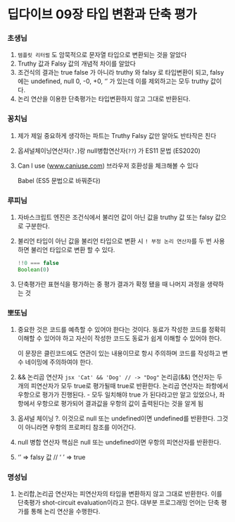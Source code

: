 # 딥다이브 09장 타입 변환과 단축 평가

### 초생님

1. `템플릿 리터럴` 도 암묵적으로 문자열 타입으로 변환되는 것을 알았다
2. Truthy 값과 Falsy 값의 개념적 차이를 알았다
3. 조건식의 결과는 true false 가 아니라 truthy 와 falsy 로 타입변환이 되고, 
falsy 에는 undefined, null 0, -0, +0, ‘’ 가 있는데
이를 제외하고는 모두 truthy 값이다.
4. 논리 연산을 이용한 단축평가는 타입변환하지 않고 그대로 반환된다.

### 꽁치님

1. 제가 제일 중요하게 생각하는 파트는 Truthy Falsy 값만 알아도 반타작은 친다
2. 옵셔널체이닝연산자(`?.`)랑 null병합연산자(`??`) 가 ES11 문법 (ES2020)
3. Can I use (www.caniuse.com) 브라우저 호환성을 체크해볼 수 있다
    
    Babel (ES5 문법으로 바꿔준다)
    

### 루피님

1. 자바스크립트 엔진은 조건식에서 불리언 값이 아닌 값을 truthy 값 또는 falsy 값으로 구분한다.
2. 불리언 타입이 아닌 값을 불리언 타입으로 변환 시 `! 부정 논리 연산자`를 두 번 사용하면 불리언 타입으로 변환 할 수 있다.
    
    ```jsx
    !!0 === false
    Boolean(0)
    ```
    
3. 단축평가란 표현식을 평가하는 중 평가 결과가 확정 됐을 때 나머지 과정을 생략하는 것

### 뽀또님

1. 중요한 것은 코드를 예측할 수 있어야 한다는 것이다. 동료가 작성한 코드를 정확히 이해할 수 있어야 하고 자신이 작성한 코드도 동료가 쉽게 이해할 수 있어야 한다.
    
    이 문장은 클린코드에도 연관이 있는 내용이므로 항시 주의하며 코드를 작성하고 변수 네이밍에 주의하여야 한다.
    
2. && 논리곱 연산자 `jsx 'Cat' && 'Dog' // -> "Dog"`  논리곱(&&) 연산자는 두 개의 피연산자가 모두 true로 평가될때 true로 반환한다. 논리곱 연산자는 좌항에서 우항으로 평가가 진행된다. - 모두 일치해야 true 가 된다라고만 알고 있었으나, 좌항에서 우항으로 평가되어 결과값을 우항의 값이 출력된다는 것을 알게 됨
3. 옵셔널 체이닝 ?. 이것으로 null 또는 undefined이면 undefined를 반환한다. 그것이 아니라면 우항의 프로퍼티 참조를 이어간다.
4. null 병합 연산자 핵심은 null 또는 undefined이면 우항의 피연산자를 반환한다.
5. ‘’ ⇒ falsy 값 // ‘ ’ ⇒ true

### 명성님

1. 논리합,논리곱 연산자는 피연산자의 타입을 변환하지 않고 그대로 반환한다. 이를 단축평가 shot-circuit evaluation이라고 한다. 대부분 프로그래밍 언어는 단축 평가를 통해 논리 연산을 수행한다.